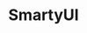 <!--
 * @Author       : 高江华 g598670138@163.com
 * @Date         : 2022-08-19 00:44:35
 * @LastEditors  : 高江华 g598670138@163.com
 * @LastEditTime : 2022-08-19 00:44:38
 * @FilePath     : \GViewUI\docs\index.md
 * @Description  : 
 * 
 * Copyright (c) 2022 by 高江华 g598670138@163.com, All Rights Reserved. 
-->
# SmartyUI